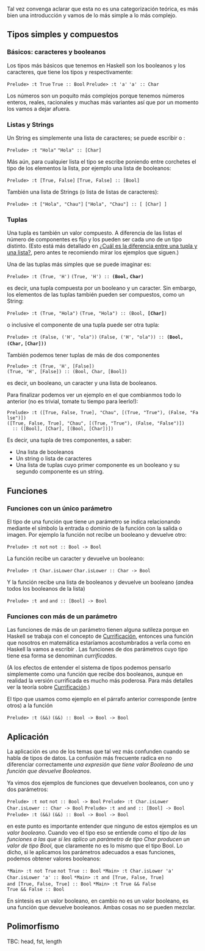 Tal vez convenga aclarar que esta no es una categorización teórica, es más bien una introducción y vamos de lo más simple a lo más complejo.

Tipos simples y compuestos
--------------------------

### Básicos: caracteres y booleanos

Los tipos más básicos que tenemos en Haskell son los booleanos y los caracteres, que tiene los tipos y respectivamente:

`Prelude> :t True`
`True :: Bool`
`Prelude> :t 'a'`
`'a' :: Char`

Los números son un poquito más complejos porque tenemos números enteros, reales, racionales y muchas más variantes así que por un momento los vamos a dejar afuera.

### Listas y Strings

Un String es simplemente una lista de caracteres; se puede escribir o :

`Prelude> :t "Hola"`
`"Hola" :: [Char]`

Más aún, para cualquier lista el tipo se escribe poniendo entre corchetes el tipo de los elementos la lista, por ejemplo una lista de booleanos:

`Prelude> :t [True, False]`
`[True, False] :: [Bool]`

También una lista de Strings (o lista de listas de caracteres):

`Prelude> :t ["Hola", "Chau"]`
`["Hola", "Chau"] :: [ [Char] ]`

### Tuplas

Una tupla es también un valor compuesto. A diferencia de las listas el número de componentes es fijo y los pueden ser cada uno de un tipo distinto. (Esto está más detallado en [¿Cuál es la diferencia entre una tupla y una lista?](-cual-es-la-diferencia-entre-una-tupla-y-una-lista-.md), pero antes te recomiendo mirar los ejemplos que siguen.)

Una de las tuplas más simples que se puede imaginar es:

`Prelude> :t (True, 'H')`
`(True, 'H') :: `**`(Bool,` `Char)`**

es decir, una tupla compuesta por un booleano y un caracter. Sin embargo, los elementos de las tuplas también pueden ser compuestos, como un String:

`Prelude> :t (True, "Hola")`
`(True, "Hola") :: (Bool, `**`[Char]`**`)`

o inclusive el componente de una tupla puede ser otra tupla:

`Prelude> :t (False, ('H', "ola"))`
`(False, ('H', "ola")) :: `**`(Bool,` `(Char,` `[Char]))`**` `

También podemos tener tuplas de más de dos componentes

`Prelude> :t (True, 'H', [False])`
`(True, 'H', [False]) :: (Bool, Char, [Bool])`

es decir, un booleano, un caracter y una lista de booleanos.

Para finalizar podemos ver un ejemplo en el que combianmos todo lo anterior (no es trivial, tomate tu tiempo para leerlo!):

`Prelude> :t ([True, False, True], "Chau", [(True, "True"), (False, "False")])`
`([True, False, True], "Chau", [(True, "True"), (False, "False")])`
`  :: ([Bool], [Char], [(Bool, [Char])])`

Es decir, una tupla de tres componentes, a saber:

-   Una lista de booleanos
-   Un string o lista de caracteres
-   Una lista de tuplas cuyo primer componente es un booleano y su segundo componente es un string.

Funciones
---------

### Funciones con un único parámetro

El tipo de una función que tiene un parámetro se indica relacionando mediante el símbolo la entrada o dominio de la función con la salida o imagen. Por ejemplo la función not recibe un booleano y devuelve otro:

`Prelude> :t not`
`not :: Bool -> Bool`

La función recibe un caracter y devuelve un booleano:

`Prelude> :t Char.isLower`
`Char.isLower :: Char -> Bool`

Y la función recibe una lista de booleanos y devuelve un booleano (*and*ea todos los booleanos de la lista)

`Prelude> :t and`
`and :: [Bool] -> Bool`

### Funciones con más de un parámetro

Las funciones de más de un parámetro tienen alguna sutileza porque en Haskell se trabaja con el concepto de [Currificación](currificacion.md), entonces una función que nosotros en matemática estaríamos acostumbrados a verla como en Haskell la vamos a escribir . Las funciones de dos parámetros cuyo tipo tiene esa forma se denominan *currificadas*.

(A los efectos de entender el sistema de tipos podemos pensarlo simplemente como una función que recibe dos booleanos, aunque en realidad la versión currificada es mucho más poderosa. Para más detalles ver la teoría sobre [Currificación](currificacion.md).)

El tipo que usamos como ejemplo en el párrafo anterior corresponde (entre otros) a la función

`Prelude> :t (&&)`
`(&&) :: Bool -> Bool -> Bool`

Aplicación
----------

La aplicación es uno de los temas que tal vez más confunden cuando se habla de tipos de datos. La confusión más frecuente radica en no diferenciar correctamente *una expresión que tiene valor Booleano* de *una función que devuelve Booleanos*.

Ya vimos dos ejemplos de funciones que devuelven booleanos, con uno y dos parámetros:

`Prelude> :t not`
`not :: Bool -> Bool`
`Prelude> :t Char.isLower`
`Char.isLower :: Char -> Bool`
`Prelude> :t and`
`and :: [Bool] -> Bool`
`Prelude> :t (&&)`
`(&&) :: Bool -> Bool -> Bool`

en este punto es importante entender que ninguno de estos ejemplos es un *valor booleano*. Cuando veo el tipo eso se entiende como el tipo *de las funciones a las que si les aplico un parámetro de tipo Char producen un valor de tipo Bool*, que claramente no es lo mismo que el tipo Bool. Lo dicho, si le aplicamos los parámetros adecuados a esas funciones, podemos obtener valores booleanos:

`*Main> :t not True`
`not True :: Bool`
`*Main> :t Char.isLower 'a'`
`Char.isLower 'a' :: Bool`
`*Main> :t and [True, False, True]`
`and [True, False, True] :: Bool`
`*Main> :t True && False`
`True && False :: Bool`

En síntesis es un valor booleano, en cambio no es un valor booleano, es una función que devuelve booleanos. Ambas cosas no se pueden mezclar.

Polimorfismo
------------

TBC: head, fst, length
